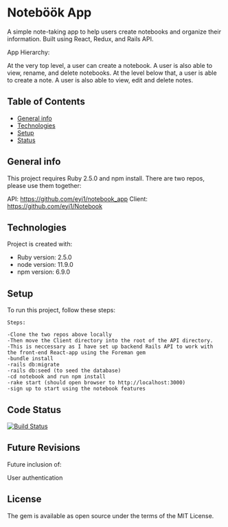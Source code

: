 # Noteböök App
 
A simple note-taking app to help users create notebooks and organize their information. 
Built using React, Redux, and Rails API.

App Hierarchy:

At the very top level, a user can create a notebook. A user is also able to view, rename, and delete notebooks.
At the level below that, a user is able to create a note. A user is also able to view, edit and delete notes. 

## Table of Contents
* [General info](#general-info)
* [Technologies](#technologies)
* [Setup](#setup)
* [Status](#status)

## General info
This project requires Ruby 2.5.0 and npm install. 
There are two repos, please use them together:

API: https://github.com/eyi1/notebook_app
Client: https://github.com/eyi1/Notebook

	
## Technologies
Project is created with:
* Ruby version: 2.5.0
* node version: 11.9.0
* npm version: 6.9.0
	
## Setup
To run this project, follow these steps:

```
Steps:

-Clone the two repos above locally
-Then move the Client directory into the root of the API directory.
-This is neccessary as I have set up backend Rails API to work with the front-end React-app using the Foreman gem
-bundle install
-rails db:migrate
-rails db:seed (to seed the database)
-cd notebook and run npm install
-rake start (should open browser to http://localhost:3000)
-sign up to start using the notebook features
```

## Code Status
[![Build Status](https://travis-ci.org/eyi1/notebook_app.svg?branch=master)](https://travis-ci.org/eyi1/notebook_app)

## Future Revisions

Future inclusion of:

User authentication

## License

The gem is available as open source under the terms of the MIT License.
